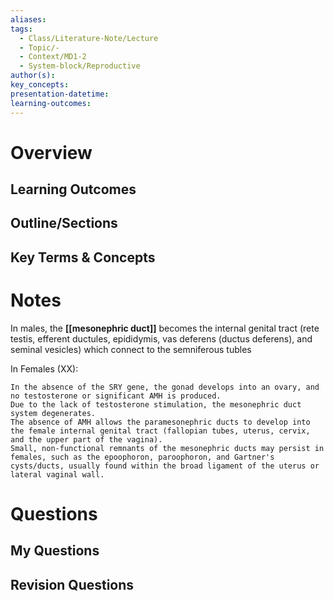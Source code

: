 ```yaml
---
aliases:
tags:
  - Class/Literature-Note/Lecture
  - Topic/-
  - Context/MD1-2
  - System-block/Reproductive
author(s):
key_concepts:
presentation-datetime:
learning-outcomes:
---
```



# Overview
## Learning Outcomes

## Outline/Sections

## Key Terms & Concepts


# Notes

In males, the **[[mesonephric duct]]** becomes the internal genital tract (rete testis, efferent ductules, epididymis, vas deferens (ductus deferens), and seminal vesicles) which connect to the semniferous tubles

In Females (XX):

    In the absence of the SRY gene, the gonad develops into an ovary, and no testosterone or significant AMH is produced.
    Due to the lack of testosterone stimulation, the mesonephric duct system degenerates.
    The absence of AMH allows the paramesonephric ducts to develop into the female internal genital tract (fallopian tubes, uterus, cervix, and the upper part of the vagina).
    Small, non-functional remnants of the mesonephric ducts may persist in females, such as the epoophoron, paroophoron, and Gartner's cysts/ducts, usually found within the broad ligament of the uterus or lateral vaginal wall.

# Questions

## My Questions
## Revision Questions




